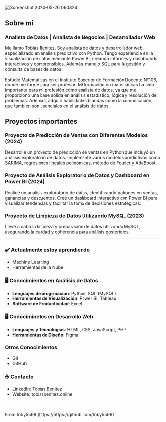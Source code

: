 ![Screenshot 2024-05-26 060824](https://github.com/toby5599/toby5599/assets/131751919/55241f59-571c-4210-8e48-8bbf156837a6)

## Sobre mí
### Analista de Datos | Analista de Negocios | Desarrollador Web
Me llamo Tobías Benítez. Soy analista de datos y desarrollador web, especializado en análisis predictivo con Python. Tengo experiencia en la visualización de datos mediante Power BI, creando informes y dashboards interactivos y comprensibles. Además, manejo SQL para la gestión y consulta de bases de datos.
<br>
<br>
Estudié Matemáticas en el Instituto Superior de Formación Docente N°106, donde me formé para ser profesor. Mi formación en matemáticas ha sido importante para mi profesión como analista de datos, ya que me proporcionó una base sólida en análisis estadístico, lógica y resolución de problemas. Además, adquirí habilidades blandas como la comunicación, que también son esenciales en el análisis de datos.


## Proyectos importantes
### Proyecto de Predicción de Ventas con Diferentes Modelos (2024)
Desarrollé un proyecto de predicción de ventas en Python que incluyó un análisis exploratorio de datos. Implementé varios modelos predictivos como SARIMA, regresiones lineales polinómicas, método de Fourier y AdaBoost.
### Proyecto de Análisis Exploratorio de Datos y Dashboard en Power BI (2024)
Realicé un análisis exploratorio de datos, identificando patrones en ventas, ganancias y descuentos. Creé un dashboard interactivo con Power BI para visualizar tendencias y facilitar la toma de decisiones estratégicas.
### Proyecto de Limpieza de Datos Utilizando MySQL (2023)
Llevé a cabo la limpieza y preparación de datos utilizando MySQL, asegurando la calidad y coherencia para análisis posteriores.

---

### ✔️ Actualmente estoy aprendiendo
- Machine Learning
- Herramientas de la Nube

### 	🖥️ Conocimientos en Análisis de Datos
  - **Lenguajes de progrmacion**: Python, SQL (MySQL)
  - **Herramientas de Visualización**: Power BI, Tableau
  - **Software de Productividad**: Excel

### 🖥️ Conociminetos en Desarrollo Web
  - **Lenguajes y Tecnologías**: HTML, CSS, JavaScript, PHP
  - **Herramientas de Diseño**: Figma

### Otros Conocimientos
  - Git
  - GitHub


### ☕ Contacto
- LinkedIn: <a href = "https://www.linkedin.com/in/tobías-benitez/">Tobías Benitez</a>
- Website: tobiasbenitez.online
<br>
<br>
From toby5599 (https://https://github.com/toby5599)
